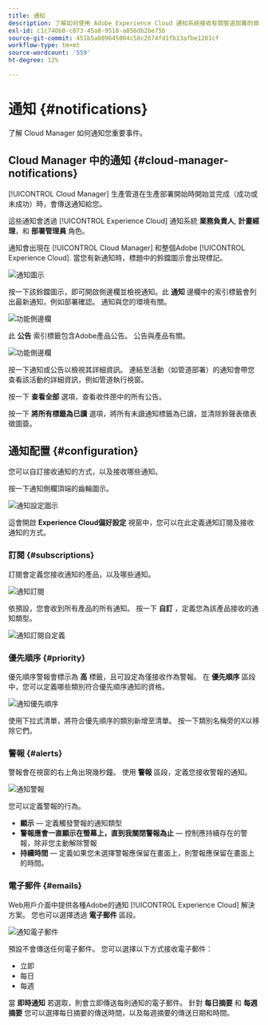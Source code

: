 ```yaml
---
title: 通知
description: 了解如何使用 Adobe Experience Cloud 通知系統接收有關管道部署的資訊。
exl-id: c1c740b0-c873-45a8-9518-a856db2be75b
source-git-commit: 451b5a089645004c58c2674fd1fb13afbe1201cf
workflow-type: tm+mt
source-wordcount: '559'
ht-degree: 12%

---
```



# 通知 {#notifications}

了解 Cloud Manager 如何通知您重要事件。

## Cloud Manager 中的通知 {#cloud-manager-notifications}

[!UICONTROL Cloud Manager] 生產管道在生產部署開始時開始並完成（成功或未成功）時，會傳送通知給您。

這些通知會透過 [!UICONTROL Experience Cloud] 通知系統 **業務負責人**, **計畫經理**，和 **部署管理員** 角色。

通知會出現在 [!UICONTROL Cloud Manager] 和整個Adobe [!UICONTROL Experience Cloud]. 當您有新通知時，標題中的鈴鐺圖示會出現標記。

![通知圖示](assets/notifications-bell-badged.png)

按一下該鈴鐺圖示，即可開啟側邊欄並檢視通知。此 **通知** 邊欄中的索引標籤會列出最新通知，例如部署確認。 通知與您的環境有關。

![功能側邊欄](assets/notifications-activities.png)

此 **公告** 索引標籤包含Adobe產品公告。 公告與產品有關。

![功能側邊欄](assets/notificaitons-announcements.png)

按一下通知或公告以檢視其詳細資訊。 連結至活動（如管道部署）的通知會帶您查看該活動的詳細資訊，例如管道執行視窗。

按一下 **查看全部** 選項，查看收件匣中的所有公告。

按一下 **將所有標籤為已讀** 選項，將所有未讀通知標籤為已讀，並清除鈴聲表徵表徵圖簽。

## 通知配置 {#configuration}

您可以自訂接收通知的方式，以及接收哪些通知。

按一下通知側欄頂端的齒輪圖示。

![通知設定圖示](assets/notifications-configuration.png)

這會開啟 **Experience Cloud偏好設定** 視窗中，您可以在此定義通知訂閱及接收通知的方式。

### 訂閱 {#subscriptions}

訂閱會定義您接收通知的產品，以及哪些通知。

![通知訂閱](assets/notifications-subscriptions.png)

依預設，您會收到所有產品的所有通知。 按一下 **自訂** ，定義您為該產品接收的通知類型。

![通知訂閱自定義](assets/notifications-subscriptions-customize.png)

### 優先順序 {#priority}

優先順序警報會標示為 **高** 標籤，且可設定為僅接收作為警報。 在 **優先順序** 區段中，您可以定義哪些類別符合優先順序通知的資格。

![通知優先順序](assets/notifications-priority.png)

使用下拉式清單，將符合優先順序的類別新增至清單。 按一下類別名稱旁的X以移除它們。

### 警報 {#alerts}

警報會在視窗的右上角出現幾秒鐘。 使用 **警報** 區段，定義您接收警報的通知。

![通知警報](assets/notifications-alerts.png)

您可以定義警報的行為。

* **顯示**  — 定義觸發警報的通知類型
* **警報應會一直顯示在螢幕上，直到我關閉警報為止**  — 控制應持續存在的警報，除非您主動解除警報
* **持續時間**  — 定義如果您未選擇警報應保留在畫面上，則警報應保留在畫面上的時間。

### 電子郵件 {#emails}

Web用戶介面中提供各種Adobe的通知 [!UICONTROL Experience Cloud] 解決方案。 您也可以選擇透過 **電子郵件** 區段。

![通知電子郵件](assets/notifications-emails.png)

預設不會傳送任何電子郵件。 您可以選擇以下方式接收電子郵件：

* 立即
* 每日
* 每週

當 **即時通知** 若選取，則會立即傳送每則通知的電子郵件。 針對 **每日摘要** 和 **每週摘要** 您可以選擇每日摘要的傳送時間，以及每週摘要的傳送日期和時間。